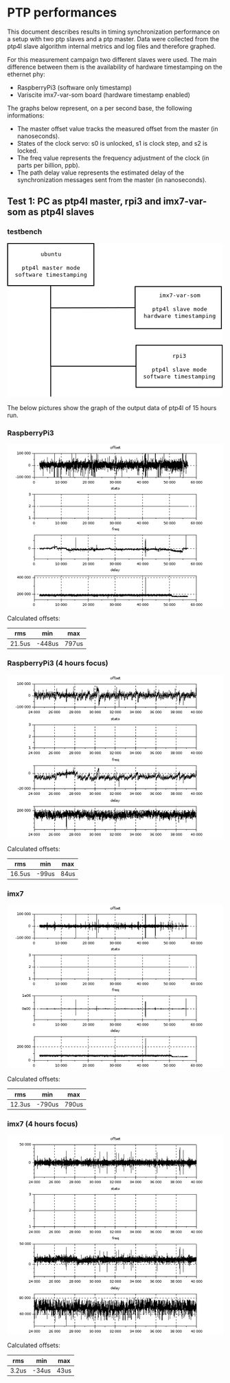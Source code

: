 # PTP performances

This document describes results in timing synchronization performance on a
setup with two ptp slaves and a ptp master. Data were collected from the ptp4l
slave algorithm internal metrics and log files and therefore graphed.

For this measurement campaign two different slaves were used. The main
difference between them is the availability of hardware timestamping on the
ethernet phy:
* RaspberryPi3 (software only timestamp)
* Variscite imx7-var-som board (hardware timestamp enabled)

The graphs below represent, on a per second base, the following informations:

* The master offset value tracks the measured offset from the master (in
nanoseconds).
* States of the clock servo: s0 is unlocked, s1 is clock step, and s2 is
locked.
* The freq value represents the frequency adjustment of the clock (in parts per
billion, ppb).
* The path delay value represents the estimated delay of the synchronization
messages sent from the master (in nanoseconds).

## Test 1: PC as ptp4l master, rpi3 and imx7-var-som as ptp4l slaves

### testbench

![test-bench](images/test-bench.png)

The below pictures show the graph of the output data of ptp4l of 15 hours run.

### RaspberryPi3

![test-bench](images/raspberry.png)

Calculated offsets:

| rms | min | max |
| --- | --- | --- |
| 21.5us | -448us | 797us |

### RaspberryPi3 (4 hours focus)

![test-bench](images/raspberry_zoom.png)

Calculated offsets:

| rms | min | max |
| --- | --- | --- |
| 16.5us | -99us | 84us |

### imx7

![test-bench](images/imx7.png)

Calculated offsets:

| rms | min | max |
| --- | --- | --- |
| 12.3us |-790us |790us |

### imx7 (4 hours focus)

![test-bench](images/imx7_zoom.png)

Calculated offsets:

| rms | min | max |
| --- | --- | --- |
| 3.2us | -34us | 43us |

